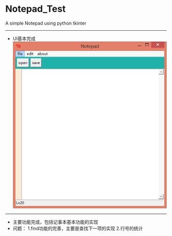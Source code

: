 # Notepad_Test
A simple Notepad using python tkinter
***
* UI基本完成
![UI](https://github.com/Godning/Notepad_Test/blob/master/UI.png)
***
* 主要功能完成，包括记事本基本功能的实现
* 问题：
  1.find功能的完善，主要是查找下一项的实现
  2.行号的统计
